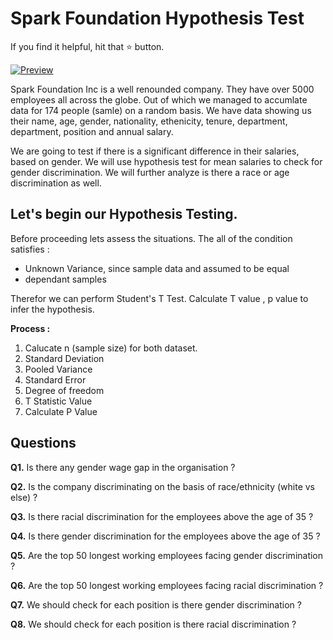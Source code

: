 # Spark Foundation Hypothesis Test

If you find it helpful, hit that ⭐ button.

[![Preview](https://github.com/afkniladri/Spark-Foundation-Hypothesis-Test/blob/main/data/hypothesis.jpg)](https://github.com/afkniladri/Spark-Foundation-Hypothesis-Test)

Spark Foundation Inc is a well renounded company. They have over 5000 employees all across the globe. Out of which we managed to accumlate data for 174 people (samle) on a random basis. We have data showing us their name, age, gender, nationality, ethenicity, tenure, department, department, position and annual salary. 

We are going to test if there is a significant difference in their salaries, based on gender. We will use hypothesis test for mean salaries to check for gender discrimination.
We will further analyze is there a race or age discrimination as well.

## Let's begin our Hypothesis Testing.

Before proceeding lets assess the situations. The all of the condition satisfies :
* Unknown Variance, since sample data and assumed to be equal
* dependant samples

Therefor we can perform  Student's T Test. Calculate T value , p value to infer the hypothesis.

__Process :__

1. Calucate n (sample size) for both dataset.
2. Standard Deviation
3. Pooled Variance
4. Standard Error 
5. Degree of freedom 
6. T Statistic Value 
7. Calculate P Value


## Questions


__Q1.__ Is there any gender wage gap in the organisation ?

__Q2.__ Is the company discriminating on the basis of race/ethnicity (white vs else) ?

__Q3.__ Is there racial discrimination for the employees above the age of 35 ?

__Q4.__ Is there gender discrimination for the employees above the age of 35 ?

__Q5.__ Are the top 50 longest working employees facing gender discrimination ?

__Q6.__ Are the top 50 longest working employees facing racial discrimination ?

__Q7.__ We should check for each position is there gender discrimination ?

__Q8.__ We should check for each position is there racial discrimination ?
